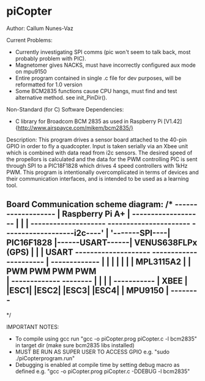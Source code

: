 # piCopter

Author: Callum Nunes-Vaz

Current Problems: 
 * Currently investigating SPI comms (pic won't seem to talk back, most probably problem with PIC).
 * Magnetomer gives NACKS, must have incorrectly configured aux mode on mpu9150
 * Entire program contained in single .c file for dev purposes, will be reformatted for 1.0 version
 * Some BCM2835 functions cause CPU hangs, must find and test alternative method. see init_PinDir().

Non-Standard (for C) Software Dependencies: 
 * C library for Broadcom BCM 2835 as used in Raspberry Pi [V1.42] {http://www.airspayce.com/mikem/bcm2835/}

Description: 
This program drives a sensor board attached to the 40-pin GPIO in order to fly a quadcopter. Input is
taken serially via an Xbee unit which is combined with data read from i2c sensors. The desired speed 
of the propellors is calculated and the data for the PWM controlling PIC is sent through SPI to a 
PIC18F1828 which drives 4 speed controllers with 1kHz PWM. 
This program is intentionally overcomplicated in terms of devices and their communication interfaces, 
and is intended to be used as a learning tool.


Board Communication scheme diagram:
/*
                             -------------------
                             | Raspberry Pi A+ |
                             -------------------
                               |      |      |              --------------------                ----------------------
     -------------------i2c----'      |      '-------SPI----|    PIC16F1828    |------USART------| VENUS638FLPx (GPS) |
     |         |                    USART                   --------------------                ----------------------
     |   -------------                |                      |     |      |     |
     |	 | MPL3115A2 |                |  		   PWM    PWM    PWM    PWM			
     |	 -------------	     	  --------	            |      |      |      |
 -----------			  | XBEE |	        |ESC1|  |ESC2|  |ESC3|  |ESC4|
 | MPU9150 |                      --------
 -----------
*/

IMPORTANT NOTES:
 * To compile using gcc run  "gcc -o piCopter.prog piCopter.c -l bcm2835" in target dir (make sure bcm2835 libs installed)
 * MUST BE RUN AS SUPER USER TO ACCESS GPIO e.g. "sudo ./piCopterprogram.run"
 * Debugging is enabled at compile time by setting debug macro as defined e.g. "gcc -o piCopter.prog piCopter.c -DDEBUG -l bcm2835"

